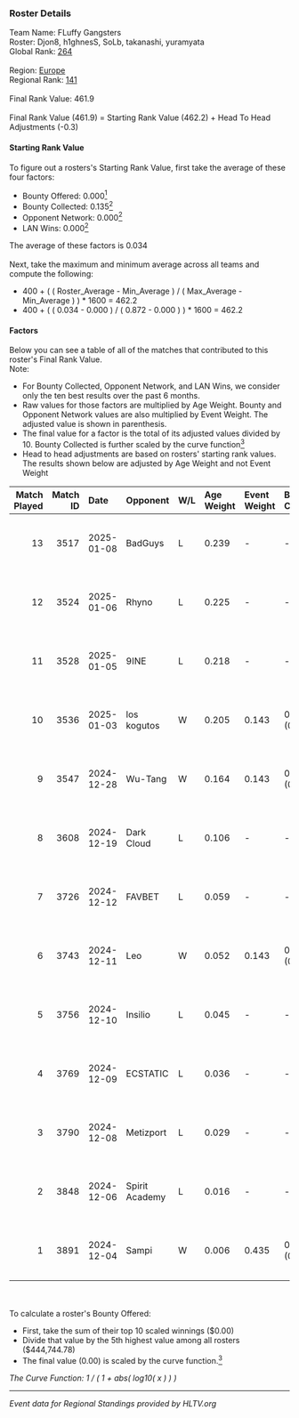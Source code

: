 ### Roster Details<br />
Team Name: FLuffy Gangsters<br />
Roster: Djon8, h1ghnesS, SoLb, takanashi, yuramyata<br />
Global Rank: [264](../../standings_global_2025_06_02.md)<br />
<br />
Region: [Europe]( ../../standings_europe_2025_06_02.md)<br />
Regional Rank: [141]( ../../standings_europe_2025_06_02.md)<br />
<br />
Final Rank Value:  461.9<br />
<br />
Final Rank Value (461.9) = Starting Rank Value (462.2) + Head To Head Adjustments (-0.3)<br />

#### Starting Rank Value<br />
To figure out a rosters's Starting Rank Value, first take the average of these four factors:<br />
- Bounty Offered: 0.000[<sup>1</sup>](#table2)
- Bounty Collected: 0.135[<sup>2</sup>](#table1)
- Opponent Network: 0.000[<sup>2</sup>](#table1)
- LAN Wins: 0.000[<sup>2</sup>](#table1)

The average of these factors is 0.034<br />
<br />
Next, take the maximum and minimum average across all teams and compute the following:<br />
- 400 + ( ( Roster_Average - Min_Average ) / ( Max_Average - Min_Average ) ) * 1600 = 462.2
- 400 + ( ( 0.034 - 0.000 ) / ( 0.872 - 0.000 ) ) * 1600 = 462.2


#### Factors<br />
Below you can see a table of all of the matches that contributed to this roster's Final Rank Value.<br />
Note:<br />

- For Bounty Collected, Opponent Network, and LAN Wins, we consider only the ten best results over the past 6 months.
- Raw values for those factors are multiplied by Age Weight. Bounty and Opponent Network values are also multiplied by Event Weight. The adjusted value is shown in parenthesis.
- The final value for a factor is the total of its adjusted values divided by 10. Bounty Collected is further scaled by the curve function[<sup>3</sup>](#curveFunction)
- Head to head adjustments are based on rosters' starting rank values. The results shown below are adjusted by Age Weight and not Event Weight
<span id="table1"></span><br />


| Match Played | Match ID | Date       | Opponent       | W/L | Age Weight | Event Weight | Bounty Collected | Opponent Network | LAN Wins  | H2H Adj. | Roster                                           |
| -: | -: | :- | :- | :- | :- | :- | :- | :- | :- | -: | :- |
|           13 |     3517 | 2025-01-08 | BadGuys        | L   | 0.239      | -            | -                | -                | -         |    -3.60 | Djon8, h1ghnesS, SoLb, takanashi, yuramyata      |
|           12 |     3524 | 2025-01-06 | Rhyno          | L   | 0.225      | -            | -                | -                | -         |    -0.96 | Djon8, h1ghnesS, OverDrive, takanashi, yuramyata |
|           11 |     3528 | 2025-01-05 | 9INE           | L   | 0.218      | -            | -                | -                | -         |    -0.25 | Djon8, h1ghnesS, OverDrive, takanashi, yuramyata |
|           10 |     3536 | 2025-01-03 | los kogutos    | W   | 0.205      | 0.143        | 0.000 (0.000)    | 0.015 (0.000)    | 0 (0.000) |     3.31 | Djon8, h1ghnesS, OverDrive, SoLb, yuramyata      |
|            9 |     3547 | 2024-12-28 | Wu-Tang        | W   | 0.164      | 0.143        | 0.000 (0.000)    | 0.000 (0.000)    | 0 (0.000) |     2.15 | Djon8, h1ghnesS, OverDrive, SoLb, yuramyata      |
|            8 |     3608 | 2024-12-19 | Dark Cloud     | L   | 0.106      | -            | -                | -                | -         |    -1.08 | Djon8, h1ghnesS, SoLb, takanashi, yuramyata      |
|            7 |     3726 | 2024-12-12 | FAVBET         | L   | 0.059      | -            | -                | -                | -         |    -0.19 | Djon8, h1ghnesS, SoLb, takanashi, yuramyata      |
|            6 |     3743 | 2024-12-11 | Leo            | W   | 0.052      | 0.143        | 0.001 (0.000)    | 0.246 (0.002)    | 0 (0.000) |     1.20 | Djon8, h1ghnesS, SoLb, takanashi, yuramyata      |
|            5 |     3756 | 2024-12-10 | Insilio        | L   | 0.045      | -            | -                | -                | -         |    -0.83 | Djon8, h1ghnesS, SoLb, takanashi, yuramyata      |
|            4 |     3769 | 2024-12-09 | ECSTATIC       | L   | 0.036      | -            | -                | -                | -         |    -0.02 | Djon8, h1ghnesS, SoLb, takanashi, yuramyata      |
|            3 |     3790 | 2024-12-08 | Metizport      | L   | 0.029      | -            | -                | -                | -         |    -0.07 | Djon8, h1ghnesS, SoLb, takanashi, yuramyata      |
|            2 |     3848 | 2024-12-06 | Spirit Academy | L   | 0.016      | -            | -                | -                | -         |    -0.01 | Djon8, h1ghnesS, SoLb, takanashi, yuramyata      |
|            1 |     3891 | 2024-12-04 | Sampi          | W   | 0.006      | 0.435        | 0.000 (0.000)    | 0.000 (0.000)    | 0 (0.000) |     0.07 | Djon8, h1ghnesS, SoLb, takanashi, yuramyata      |

<br />
<span id="table2"></span><br />
To calculate a roster's Bounty Offered:<br />

- First, take the sum of their top 10 scaled winnings ($0.00)
- Divide that value by the 5th highest value among all rosters ($444,744.78)
- The final value (0.00) is scaled by the curve function.[<sup>3</sup>](#curveFunction)

<span id="curveFunction"></span>_The Curve Function: 1 / ( 1 + abs( log10( x ) ) )_<br />

---
_Event data for Regional Standings provided by HLTV.org_<br />

